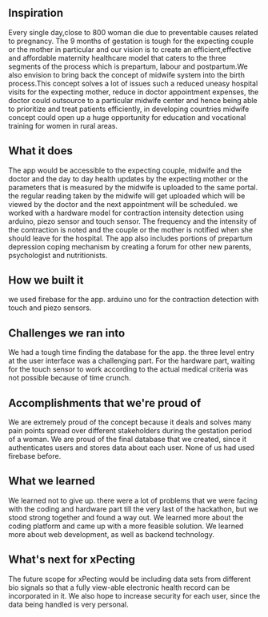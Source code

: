 ## Inspiration 

Every single day,close to 800 woman die due to preventable causes related to pregnancy. The 9 months of gestation is tough for the expecting couple or the mother in particular and our vision is to create an efficient,effective and affordable maternity healthcare model that caters to the three segments of the process which is prepartum, labour and postpartum.We also envision to bring back the concept of midwife system into the birth process.This concept solves a lot of issues such a reduced uneasy hospital visits for the expecting mother, reduce in doctor appointment expenses, the doctor could outsource to a particular midwife center and hence being able to prioritize and treat patients efficiently, in developing countries midwife concept could open up a huge opportunity for education and vocational training for women in rural areas. 

## What it does

The app would be accessible to the expecting couple, midwife and the doctor and the day to day health updates by the expecting mother or the parameters that is measured by the midwife is uploaded to the same portal. the regular reading taken by the midwife will get uploaded which will be viewed by the doctor and the next appointment will be scheduled. we worked with a hardware model for contraction intensity detection using arduino, piezo sensor and touch sensor. The frequency and the intensity of the contraction is noted and the couple or the mother is notified when she should leave for the hospital. The app also includes portions of prepartum depression coping mechanism by creating a forum for other new parents, psychologist and nutritionists.  

## How we built it

 we used firebase for the app. arduino uno for the contraction detection with touch and piezo sensors.

## Challenges we ran into

We had a tough time finding the database for the app. the three level entry at the user interface was a challenging part. For the hardware part, waiting for the touch sensor to work according to the actual medical criteria was not possible because of time crunch. 

## Accomplishments that we're proud of

We are extremely proud of the concept because it deals and solves many pain points spread over different stakeholders during the gestation period of a woman. We are proud of the final database that we created, since it authenticates users and stores data about each user. None of us had used firebase before.

## What we learned

We learned not to give up. there were a lot of problems that we were facing with the coding and hardware part till the very last of the hackathon, but we stood strong together and found a way out. We learned more about the coding platform and came up with a more feasible solution. We learned more about web development, as well as backend technology.

## What's next for xPecting

The future scope for xPecting would be including data sets from different bio signals so that a fully view-able electronic health record can be incorporated in it. We also hope to increase security for each user, since the data being handled is very personal. 
